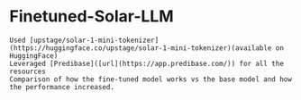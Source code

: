 # Finetuned-Solar-LLM

    Used [upstage/solar-1-mini-tokenizer](https://huggingface.co/upstage/solar-1-mini-tokenizer)(available on HuggingFace) 
    Leveraged [Predibase]([url](https://app.predibase.com/)) for all the resources
    Comparison of how the fine-tuned model works vs the base model and how the performance increased.
